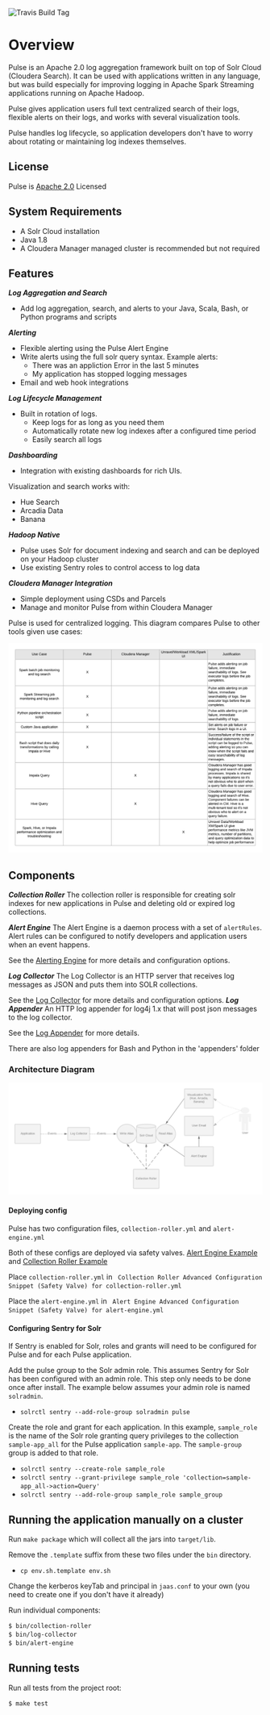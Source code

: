 ![Travis Build Tag](https://travis-ci.org/phdata/pulse.svg?branch=master)


# Overview

Pulse is an Apache 2.0 log aggregation framework built on top of Solr Cloud (Cloudera Search). It 
can be used with applications written in any language, but was build especially for improving logging
 in Apache Spark Streaming applications running on Apache Hadoop.

Pulse gives application users full text centralized search of their logs, flexible alerts on their logs,
and works with several visualization tools.

Pulse handles log lifecycle, so application developers don't have to worry about rotating or maintaining
 log indexes themselves.
 
## License
Pulse is [Apache 2.0](https://www.apache.org/licenses/LICENSE-2.0) Licensed 

## System Requirements

- A Solr Cloud installation
- Java 1.8
- A Cloudera Manager managed cluster is recommended but not required

## Features

***Log Aggregation and Search***
- Add log aggregation, search, and alerts to your Java, Scala, Bash, or Python programs and scripts

***Alerting***

- Flexible alerting using the Pulse Alert Engine
- Write alerts using the full solr query syntax. Example alerts:
	- There was an appliction Error in the last 5 minutes
	- My application has stopped logging messages
- Email and web hook integrations

***Log Lifecycle Management***

- Built in rotation of logs.
  - Keep logs for as long as you need them
  - Automatically rotate new log indexes after a configured time period
  - Easily search all logs

***Dashboarding***

- Integration with existing dashboards for rich UIs.

Visualization and search works with:

- Hue Search
- Arcadia Data
- Banana

***Hadoop Native***

- Pulse uses Solr for document indexing and search and can be deployed on your Hadoop cluster
- Use existing Sentry roles to control access to log data

***Cloudera Manager Integration***

- Simple deployment using CSDs and Parcels
- Manage and monitor Pulse from within Cloudera Manager

Pulse is used for centralized logging. This diagram compares Pulse to other tools given use cases:

![Arch diagram](images/pulse-vs-cm.png)

## Components

***Collection Roller***
The collection roller is responsible for creating solr indexes for new applications in Pulse and
deleting old or expired log collections.

***Alert Engine***
The Alert Engine is a daemon process with a set of `alertRules`. Alert rules can be configured
to notify developers and application users when an event happens.

See the [Alerting Engine](alerting-engine) for more details and configuration
options.

***Log Collector***
The Log Collector is an HTTP server that receives log messages as JSON and puts them into SOLR
 collections.

See the [Log Collector](log-collector) for more details and configuration
 options.
***Log Appender***
An HTTP log appender for log4j 1.x that will post json messages to the log collector.

See the [Log Appender](log-appender) for more details.

There are also log appenders for Bash and Python in the 'appenders' folder

### Architecture Diagram

![Arch diagram](images/pulse-arch.png)


#### Deploying config
Pulse has two configuration files, `collection-roller.yml` and `alert-engine.yml`

Both of these configs are deployed via safety valves. [Alert Engine Example](alerting-engine) and [Collection Roller Example](collection-roller)


Place `collection-roller.yml` in `
Collection Roller Advanced Configuration Snippet (Safety Valve) for collection-roller.yml`

Place the `alert-engine.yml` in `
Alert Engine Advanced Configuration Snippet (Safety Valve) for alert-engine.yml`

#### Configuring Sentry for Solr

If Sentry is enabled for Solr, roles and grants will need to be configured for Pulse and for each Pulse application.  

Add the pulse group to the Solr admin role.  This assumes Sentry for Solr has been configured with an admin role.  This step only needs to be done once after install.  The example below assumes your admin role is named `solradmin`.
- `solrctl sentry --add-role-group solradmin pulse`

Create the role and grant for each application.  In this example, `sample_role` is the name of the Solr role granting query privileges to the collection `sample-app_all` for the Pulse application `sample-app`.  The `sample-group` group is added to that role.  
- `solrctl sentry --create-role sample_role`
- `solrctl sentry --grant-privilege sample_role 'collection=sample-app_all->action=Query'`
- `solrctl sentry --add-role-group sample_role sample_group`

## Running the application manually on a cluster

Run `make package` which will collect all the jars into `target/lib`.

Remove the `.template` suffix from these two files under the `bin` directory.
- `cp env.sh.template env.sh`

Change the kerberos keyTab and principal in `jaas.conf` to your own (you need to create one if you don't have it already)

Run individual components:

```bash
$ bin/collection-roller
$ bin/log-collector
$ bin/alert-engine
```

## Running tests
Run all tests from the project root:

```bash
$ make test
```
